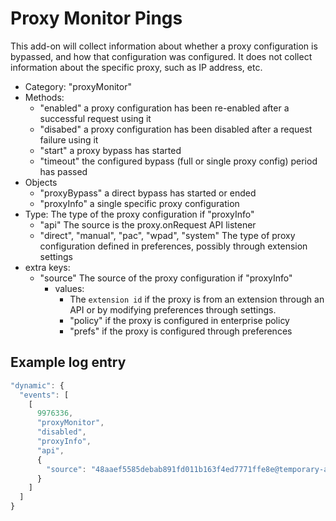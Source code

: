 # Proxy Monitor Pings

This add-on will collect information about whether a proxy configuration is 
bypassed, and how that configuration was configured.  It does not collect
information about the specific proxy, such as IP address, etc.

- Category: "proxyMonitor"
- Methods:
  - "enabled" a proxy configuration has been re-enabled after a successful request using it
  - "disabed" a proxy configuration has been disabled after a request failure using it
  - "start" a proxy bypass has started
  - "timeout" the configured bypass (full or single proxy config) period has passed
- Objects
  - "proxyBypass" a direct bypass has started or ended
  - "proxyInfo" a single specific proxy configuration
- Type: The type of the proxy configuration if "proxyInfo"
  - "api" The source is the proxy.onRequest API listener
  - "direct", "manual", "pac", "wpad", "system" The type of proxy configuration defined in preferences, possibly through extension settings
- extra keys: 
  - "source" The source of the proxy configuration if "proxyInfo"
    - values: 
      - The `extension id` if the proxy is from an extension through an API or by modifying preferences through settings.
      - "policy" if the proxy is configured in enterprise policy
      - "prefs" if the proxy is configured through preferences

## Example log entry

```js
"dynamic": {
  "events": [
    [
      9976336,
      "proxyMonitor",
      "disabled",
      "proxyInfo",
      "api",
      {
        "source": "48aaef5585debab891fd011b163f4ed7771ffe8e@temporary-addon"
      }
    ]
  ]
}
```
